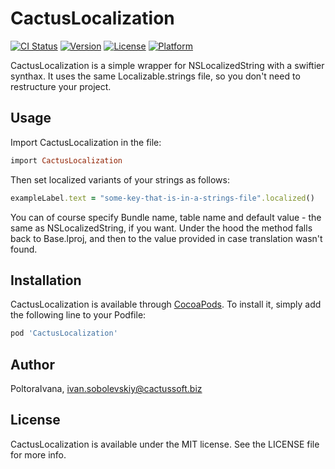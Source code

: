# CactusLocalization

[![CI Status](http://img.shields.io/travis/PoltoraIvana/CactusLocalization.svg?style=flat)](https://travis-ci.org/PoltoraIvana/CactusLocalization)
[![Version](https://img.shields.io/cocoapods/v/CactusLocalization.svg?style=flat)](http://cocoapods.org/pods/CactusLocalization)
[![License](https://img.shields.io/cocoapods/l/CactusLocalization.svg?style=flat)](http://cocoapods.org/pods/CactusLocalization)
[![Platform](https://img.shields.io/cocoapods/p/CactusLocalization.svg?style=flat)](http://cocoapods.org/pods/CactusLocalization)

CactusLocalization is a simple wrapper for NSLocalizedString with a swiftier synthax. It uses the same Localizable.strings file, so you don't need to restructure your project.

## Usage
Import CactusLocalization in the file:

```ruby
import CactusLocalization
```

Then set localized variants of your strings as follows:

```ruby
exampleLabel.text = "some-key-that-is-in-a-strings-file".localized()
```

You can of course specify Bundle name, table name and default value - the same as NSLocalizedString, if you want. Under the hood the method falls back to Base.lproj, and then to the value provided in case translation wasn't found.


## Installation

CactusLocalization is available through [CocoaPods](http://cocoapods.org). To install
it, simply add the following line to your Podfile:

```ruby
pod 'CactusLocalization'
```

## Author

PoltoraIvana, ivan.sobolevskiy@cactussoft.biz

## License

CactusLocalization is available under the MIT license. See the LICENSE file for more info.
